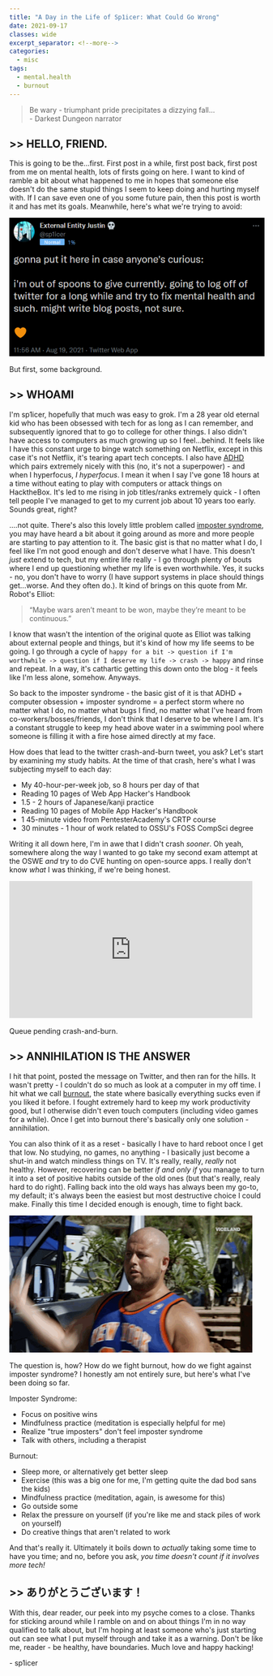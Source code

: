```yaml
---
title: "A Day in the Life of Sp1icer: What Could Go Wrong"
date: 2021-09-17
classes: wide
excerpt_separator: <!--more-->
categories:
  - misc
tags:
  - mental.health
  - burnout
---
```


>Be wary - triumphant pride precipitates a dizzying fall...  
\- Darkest Dungeon narrator

## >> HELLO, FRIEND.

This is going to be the...first. First post in a while, first post back, first post from me on mental health, lots of firsts going on here. I want to kind of ramble a bit about what happened to me in hopes that someone else doesn't do the same stupid things I seem to keep doing and hurting myself with. If I can save even one of you some future pain, then this post is worth it and has met its goals. Meanwhile, here's what we're trying to avoid:

![My tweet saying that I'm leaving Twitter temporarily.](/assets/images/wcgw/tweet.png)

But first, some background.

## >> WHOAMI

I'm sp1icer, hopefully that much was easy to grok. I'm a 28 year old eternal kid who has been obsessed with tech for as long as I can remember, and subsequently ignored that to go to college for other things. I also didn't have access to computers as much growing up so I feel...behind. It feels like I have this constant urge to binge watch something on Netflix, except in this case it's not Netflix, it's tearing apart tech concepts. I also have [ADHD](https://www.cdc.gov/ncbddd/adhd/facts.html) which pairs extremely nicely with this (no, it's not a superpower) - and when I hyperfocus, _I hyperfocus_. I mean it when I say I've gone 18 hours at a time without eating to play with computers or attack things on HacktheBox. It's led to me rising in job titles/ranks extremely quick - I often tell people I've managed to get to my current job about 10 years too early. Sounds great, right?

....not quite. There's also this lovely little problem called [imposter syndrome](https://www.psychologytoday.com/us/basics/imposter-syndrome), you may have heard a bit about it going around as more and more people are starting to pay attention to it. The basic gist is that no matter what I do, I feel like I'm not good enough and don't deserve what I have. This doesn't _just_ extend to tech, but my entire life really - I go through plenty of bouts where I end up questioning whether my life is even worthwhile. Yes, it sucks - no, you don't have to worry (I have support systems in place should things get...worse. And they often do.). It kind of brings on this quote from Mr. Robot's Elliot:

>“Maybe wars aren’t meant to be won, maybe they’re meant to be continuous.”

I know that wasn't the intention of the original quote as Elliot was talking about external people and things, but it's kind of how my life seems to be going. I go through a cycle of `happy for a bit -> question if I'm worthwhile -> question if I deserve my life -> crash -> happy` and rinse and repeat. In a way, it's cathartic getting this down onto the blog - it feels like I'm less alone, somehow. Anyways.

So back to the imposter syndrome - the basic gist of it is that ADHD + computer obsession + imposter syndrome = a perfect storm where no matter what I do, no matter what bugs I find, no matter what I've heard from co-workers/bosses/friends, I don't think that I deserve to be where I am. It's a constant struggle to keep my head above water in a swimming pool where someone is filling it with a fire hose aimed directly at my face.

How does that lead to the twitter crash-and-burn tweet, you ask? Let's start by examining my study habits. At the time of that crash, here's what I was subjecting myself to each day:

* My 40-hour-per-week job, so 8 hours per day of that
* Reading 10 pages of Web App Hacker's Handbook
* 1.5 - 2 hours of Japanese/kanji practice
* Reading 10 pages of Mobile App Hacker's Handbook
* 1 45-minute video from PentesterAcademy's CRTP course
* 30 minutes - 1 hour of work related to OSSU's FOSS CompSci degree

Writing it all down here, I'm in awe that I didn't crash _sooner_. Oh yeah, somewhere along the way I wanted to go take my second exam attempt at the OSWE _and_ try to do CVE hunting on open-source apps. I really don't know _what_ I was thinking, if we're being honest.

<div style="width:480px"><iframe allow="fullscreen" frameBorder="0" height="270" src="https://giphy.com/embed/tozcl8bcrnFrxxEZx1/video" width="480"></iframe></div>

Queue pending crash-and-burn.

## >> ANNIHILATION IS THE ANSWER

I hit that point, posted the message on Twitter, and then ran for the hills. It wasn't pretty - I couldn't do so much as look at a computer in my off time. I hit what we call [burnout](https://www.psychologytoday.com/us/basics/burnout), the state where basically everything sucks even if you liked it before. I fought extremely hard to keep my work productivity good, but I otherwise didn't even touch computers (including video games for a while). Once I get into burnout there's basically only one solution - annihilation. 

You can also think of it as a reset - basically I have to hard reboot once I get that low. No studying, no games, no anything - I basically just become a shut-in and watch mindless things on TV. It's really, really, _really_ not healthy. However, recovering can be better _if and only if_ you manage to turn it into a set of positive habits outside of the old ones (but that's really, realy hard to do right). Falling back into the old ways has always been my go-to, my default; it's always been the easiest but most destructive choice I could make. Finally this time I decided enough is enough, time to fight back.

![Man throwing his hands around wildly.](/assets/images/wcgw/square_up.gif)

The question is, how? How do we fight burnout, how do we fight against imposter syndrome? I honestly am not entirely sure, but here's what I've been doing so far.

Imposter Syndrome:
* Focus on positive wins
* Mindfulness practice (meditation is especially helpful for me)
* Realize "true imposters" don't feel imposter syndrome
* Talk with others, including a therapist

Burnout:
* Sleep more, or alternatively get better sleep
* Exercise (this was a big one for me, I'm getting quite the dad bod sans the kids)
* Mindfulness practice (meditation, again, is awesome for this)
* Go outside some
* Relax the pressure on yourself (if you're like me and stack piles of work on yourself)
* Do creative things that aren't related to work

And that's really it. Ultimately it boils down to _actually_ taking some time to have you time; and no, before you ask, _you time doesn't count if it involves more tech!_

## >> ありがとうございます！

With this, dear reader, our peek into my psyche comes to a close. Thanks for sticking around while I ramble on and on about things I'm in no way qualified to talk about, but I'm hoping at least someone who's just starting out can see what I put myself through and take it as a warning. Don't be like me, reader - be healthy, have boundaries. Much love and happy hacking!

\- sp1icer